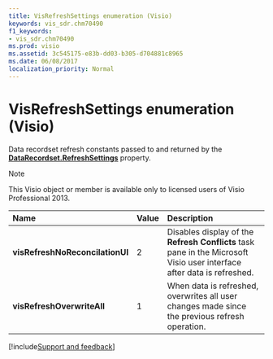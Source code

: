 ```yaml
---
title: VisRefreshSettings enumeration (Visio)
keywords: vis_sdr.chm70490
f1_keywords:
- vis_sdr.chm70490
ms.prod: visio
ms.assetid: 3c545175-e83b-dd03-b305-d704881c8965
ms.date: 06/08/2017
localization_priority: Normal
---
```



# VisRefreshSettings enumeration (Visio)

Data recordset refresh constants passed to and returned by the  **[DataRecordset.RefreshSettings](Visio.DataRecordset.RefreshSettings.md)** property.


> [!NOTE] 
> This Visio object or member is available only to licensed users of Visio Professional 2013.



|Name|Value|Description|
|:-----|:-----|:-----|
| **visRefreshNoReconcilationUI**|2|Disables display of the  **Refresh Conflicts** task pane in the Microsoft Visio user interface after data is refreshed.|
| **visRefreshOverwriteAll**|1|When data is refreshed, overwrites all user changes made since the previous refresh operation.|

[!include[Support and feedback](~/includes/feedback-boilerplate.md)]